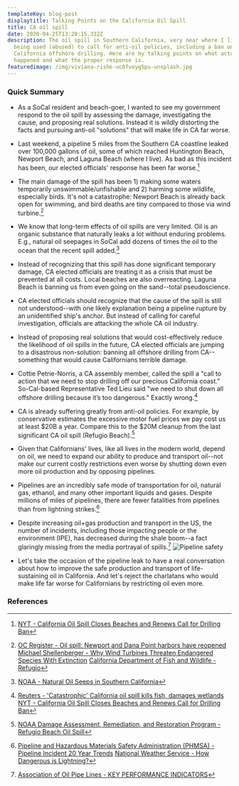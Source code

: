 ```yaml
---
templateKey: blog-post
displaytitle: Talking Points on the California Oil Spill
title: CA oil spill
date: 2020-04-25T13:20:15.332Z
description: The oil spill in Southern California, very near where I live, is
  being used (abused) to call for anti-oil policies, including a ban on
  California offshore drilling. Here are my talking points on what actually
  happened and what the proper response is.
featuredimage: /img/viviana-rishe-uc8fvoyg5pu-unsplash.jpg
---
```

### Quick Summary

- As a SoCal resident and beach-goer, I wanted to see my government respond to the oil spill by assessing the damage, investigating the cause, and proposing real solutions. Instead it is wildly distorting the facts and pursuing anti-oil "solutions" that will make life in CA far worse.

- Last weekend, a pipeline 5 miles from the Southern CA coastline leaked over 100,000 gallons of oil, some of which reached Huntington Beach, Newport Beach, and Laguna Beach (where I live). As bad as this incident has been, our elected officials' response has been far worse.[^1]

- The main damage of the spill has been 1) making some waters temporarily unswimmable/unfishable and 2) harming some wildlife, especially birds. It's not a catastrophe: Newport Beach is already back open for swimming, and bird deaths are tiny compared to those via wind turbine.[^2]

- We know that long-term effects of oil spills are very limited. Oil is an organic substance that naturally leaks a lot without enduring problems. E.g., natural oil seepages in SoCal add dozens of times the oil to the ocean that the recent spill added.[^3]

- Instead of recognizing that this spill has done significant temporary damage, CA elected officials are treating it as a crisis that must be prevented at all costs. Local beaches are also overreacting. Laguna Beach is banning us from even going on the sand--total pseudoscience.

- CA elected officials should recognize that the cause of the spill is still not understood--with one likely explanation being a pipeline rupture by an unidentified ship's anchor. But instead of calling for careful investigation, officials are attacking the whole CA oil industry.

- Instead of proposing real solutions that would cost-effectively reduce the likelihood of oil spills in the future, CA elected officials are jumping to a disastrous non-solution: banning all offshore drilling from CA--something that would cause Californians terrible damage.

- Cottie Petrie-Norris, a CA assembly member, called the spill a "call to action that we need to stop drilling off our precious California coast.” So-Cal-based Representative Ted Lieu said "we need to shut down all offshore drilling because it’s too dangerous." Exactly wrong.[^4]

- CA is already suffering greatly from anti-oil policies. For example, by conservative estimates the excessive motor fuel prices we pay cost us at least $20B a year. Compare this to the $20M cleanup from the last significant CA oil spill (Refugio Beach).[^5]

- Given that Californians' lives, like all lives in the modern world, depend on oil, we need to expand our ability to produce and transport oil--not make our current costly restrictions even worse by shutting down even more oil production and by opposing pipelines.

- Pipelines are an incredibly safe mode of transportation for oil, natural gas, ethanol, and many other important liquids and gases. Despite millions of miles of pipelines, there are fewer fatalities from pipelines than from lightning strikes.[^6]

- Despite increasing oil+gas production and transport in the US, the number of incidents, including those impacting people or the environment (IPE), has decreased during the shale boom--a fact glaringly missing from the media portrayal of spills.[^7]
![Pipeline safety](/img/ca-spill1.jpeg)

- Let's take the occasion of the pipeline leak to have a real conversation about how to improve the safe production and transport of life-sustaining oil in California. And let's reject the charlatans who would make life far worse for Californians by restricting oil even more.

### References

[^1]: [NYT - California Oil Spill Closes Beaches and Renews Call for Drilling Ban](https://www.nytimes.com/2021/10/04/us/california-oil-spill-beach.html)

[^2]:
    [OC Register - Oil spill: Newport and Dana Point harbors have reopened](https://www.ocregister.com/2021/10/08/oil-spill-more-beaches-reopened-newport-and-dana-point-harbors-to-follow-soon/)\
    [Michael Shellenberger - Why Wind Turbines Threaten Endangered Species With Extinction](https://www.forbes.com/sites/michaelshellenberger/2019/06/26/why-wind-turbines-threaten-endangered-species-with-extinction/)
    [California Department of Fish and Wildlife - Refugio](https://wildlife.ca.gov/OSPR/NRDA/Refugio)

[^3]: [NOAA - Natural Oil Seeps in Southern California](https://incidentnews.noaa.gov/incident/8934/22546/26338)

[^4]:
    [Reuters - 'Catastrophic' California oil spill kills fish, damages wetlands](https://www.reuters.com/world/us/major-oil-spill-washes-ashore-california-killing-wildlife-2021-10-03/)
    [NYT - California Oil Spill Closes Beaches and Renews Call for Drilling Ban](https://www.nytimes.com/2021/10/04/us/california-oil-spill-beach.html)

[^5]: [NOAA Damage Assessment, Remediation, and Restoration Program - Refugio Beach Oil Spill](https://darrp.noaa.gov/oil-spills/refugio-beach-oil-spill)

[^6]: 
    [Pipeline and Hazardous Materials Safety Administration (PHMSA) - Pipeline Incident 20 Year Trends](https://www.phmsa.dot.gov/data-and-statistics/pipeline/pipeline-incident-20-year-trends)
    [National Weather Service - How Dangerous is Lightning?](https://www.weather.gov/safety/lightning-odds)

[^7]: [Association of Oil Pipe Lines - KEY PERFORMANCE INDICATORS](https://www.aopl.org/page/safety-record)